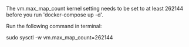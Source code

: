 The vm.max_map_count kernel setting needs to be set to at least 262144 before you run 'docker-compose up -d'.

Run the following command in terminal:

sudo sysctl -w vm.max_map_count=262144
